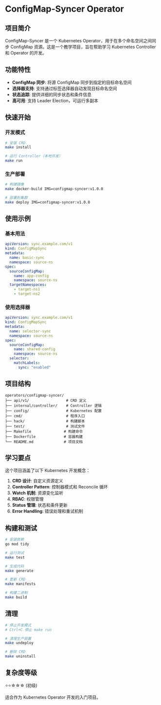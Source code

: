 # ConfigMap-Syncer Operator

## 项目简介

ConfigMap-Syncer 是一个 Kubernetes Operator，用于在多个命名空间之间同步 ConfigMap 资源。这是一个教学项目，旨在帮助学习 Kubernetes Controller 和 Operator 的开发。

## 功能特性

- **ConfigMap 同步**: 将源 ConfigMap 同步到指定的目标命名空间
- **选择器支持**: 支持通过标签选择器自动发现目标命名空间
- **状态追踪**: 提供详细的同步状态和条件信息
- **高可用**: 支持 Leader Election，可运行多副本

## 快速开始

### 开发模式

```bash
# 安装 CRD
make install

# 运行 Controller（本地开发）
make run
```

### 生产部署

```bash
# 构建镜像
make docker-build IMG=configmap-syncer:v1.0.0

# 部署到集群
make deploy IMG=configmap-syncer:v1.0.0
```

## 使用示例

### 基本用法

```yaml
apiVersion: sync.example.com/v1
kind: ConfigMapSync
metadata:
  name: basic-sync
  namespace: source-ns
spec:
  sourceConfigMap:
    name: app-config
    namespace: source-ns
  targetNamespaces:
    - target-ns1
    - target-ns2
```

### 使用选择器

```yaml
apiVersion: sync.example.com/v1
kind: ConfigMapSync
metadata:
  name: selector-sync
  namespace: source-ns
spec:
  sourceConfigMap:
    name: shared-config
    namespace: source-ns
  selector:
    matchLabels:
      sync: "enabled"
```

## 项目结构

```
operators/configmap-syncer/
├── api/v1/                 # CRD 定义
├── internal/controller/    # Controller 逻辑
├── config/                 # Kubernetes 配置
├── cmd/                    # 程序入口
├── hack/                   # 构建脚本
├── test/                   # 测试文件
├── Makefile               # 构建命令
├── Dockerfile             # 容器构建
└── README.md              # 项目文档
```

## 学习要点

这个项目涵盖了以下 Kubernetes 开发概念：

1. **CRD 设计**: 自定义资源定义
2. **Controller Pattern**: 控制器模式和 Reconcile 循环
3. **Watch 机制**: 资源变化监听
4. **RBAC**: 权限管理
5. **Status 管理**: 状态和条件更新
6. **Error Handling**: 错误处理和重试机制

## 构建和测试

```bash
# 安装依赖
go mod tidy

# 运行测试
make test

# 生成代码
make generate

# 更新 CRD
make manifests

# 构建二进制
make build
```

## 清理

```bash
# 停止开发模式
# Ctrl+C 停止 make run

# 清理生产部署
make undeploy

# 删除 CRD
make uninstall
```

## 复杂度等级

⭐⭐☆☆☆ (初级)

适合作为 Kubernetes Operator 开发的入门项目。